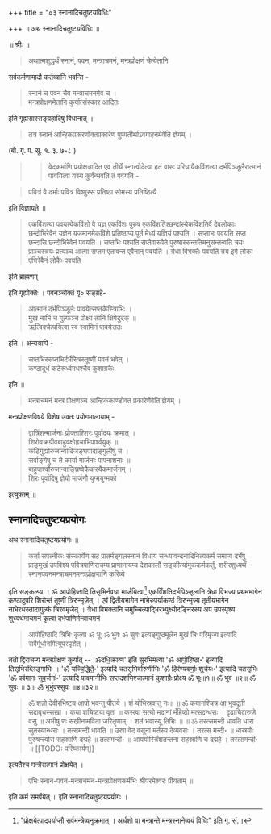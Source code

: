 +++
title = "०३ स्नानादिचतुष्टयविधिः"

+++
॥ अथ स्नानादिचतुष्टयविधिः ॥

॥ श्रीः ॥ 

> अथात्मशुद्धर्थं स्नानं, पवन, मन्त्राचमनं, मन्त्रप्रोक्षणं चेत्येतानि 

सर्वकर्मणामादौ कर्तव्यानि भवन्ति -

> स्नानं च पवनं चैव मन्त्राचमनमेव च ।  
मन्त्रप्रोक्षणमेतानि कुर्यात्संस्कार आदितः

इति गृह्यसारसङ्ग्रहादिषु विधानात् । 

> तत्र स्नानं आन्हिकप्रकरणोक्तप्रकारेण पुण्यतीर्थाऽवगाहनमेवेति ज्ञेयम् । 

(बो. गृ. प. सू. १. ३. ७-८ ) 

>> वेदकर्माणि प्रयोक्षन्नादित एव तीर्थे स्नात्वोदेत्या हतं वासः परिधायैकविंशत्या दर्भपिञ्जूलैरात्मानं पावयित्वा यस्य कुर्वन्भवति तं पवयति -

> पवित्रं वै दर्भाः पवित्रं विष्णुस्स प्रतिष्ठा सोमस्य प्रतिष्ठित्यै

इति विज्ञायते ॥ 

> एकविंशत्या पवयत्येकविंशो वै यज्ञ एकविंशः पुरुष एकविंशतिश्छन्दांस्येकविंशतिर्वै देवलोकाः छन्दोभिरेवैनं यज्ञेन यजमानमेकविंशे प्रतिष्ठाप्य पूर्त मेध्यं यज्ञियं पश्यति । सप्ताभः पवयति सप्त छन्दांसि छन्दोभिरेवैनं पवयति । सप्तभिः पश्यति सप्तैवास्यैते पुरुषास्सन्ततिमनुसन्तन्वति त्रयः प्राञ्चस्त्रयः प्रत्यञ्च आत्मा सप्तम एतावन्त एवैनान् पवयति । त्रेधा विभक्तैः पवयति त्रय इमे लोका एभिरेवैनं लोकैः पवयति

इति ब्राह्मणम् 

इति गृह्योक्तेः । पवनञ्चोक्तं गृ० सङ्ग्रहे- 

> आत्मानं दर्भपिञ्जूलैः पावयेत्सप्तकैस्त्रिाभिः ।  
मुखं नाभिं च गुल्फञ्च प्रोक्ष्य तानि क्षिपेदुदक् ॥  
ऋत्विक्चेत्पयित्वा स्वं स्वामिनं पावयेत्ततः

इति । अन्यत्रापि - 

> सप्तभिस्सप्तभिर्दर्भैस्त्रिस्तूष्णीं पवनं भवेत् ।  
कण्ठादूर्धं कटेरूर्ध्वमधश्चैव कुशाग्रकैः

इति ॥ 

> मन्त्राचमनं मन्त्र प्रोक्षणञ्च आन्हिककाण्डोक्त प्रकारेणैवेति ज्ञेयम् । 

मन्त्रप्रोक्षणविषये विशेष उक्तः प्रयोगमालायाम् - 

> द्वात्रिंशन्मार्जनाः प्रोक्ताश्शिरः पूर्वादयः क्रमात् ।  
शिरोवक्रग्रीवबाहुवक्षोहृन्नाभिपार्श्वयुक् ॥  
कटिगुह्योरुजान्वादिजङ्घपादाङ्गुलीषु च ।  
सर्वाङ्गेषु च ते कार्या मार्जनाः पापनाशनाः ॥  
बाहुपार्श्वोरुजान्वाङ्घ्रिष्वेकैकस्यैकमार्जनम् ।  
शिरः पूर्वादिषु ज्ञेयौ मार्जनौ युग्मयुग्मको

इत्युक्तम् ॥

## स्नानादिचतुष्टयप्रयोगः

अथ स्नानादिचतुष्टयप्रयोगः ॥ 

> कर्ता सपत्नीकः संस्कार्येण सह प्रातर्मङ्गलस्नानं विधाय सन्ध्यावन्दनादिनित्यकर्म समाप्य दर्भेषु प्राङ्मुखं उपविश्य पवित्रपाणिराचम्य प्राणानायम्य देशकालौ सङ्कीर्त्यामुककर्मकर्तुं, शरीरशुध्यर्थं स्नानपवनमन्त्राचमनमन्त्रप्रोक्षणानि करिष्ये 

इति सङ्कल्प्य । ॐ आपोहिष्ठादि तिसृभिर्नवधा मार्जयित्वा[^१] एकविँशतिदर्भपिञ्जूलानि त्रेधा विभज्य प्रथमभागेन कण्ठादुपरि शिरोन्तं तूष्णीं त्रिरुन्मृजेत् । एवं द्वितीयभागेन नाभेरुपर्याकण्ठं त्रिरुन्मृज्य तृतीयभागेन नाभेरधस्तादागुल्फं त्रिरवमृजेत् । त्रेधा विभक्तानि समुच्चित्याद्भिरभ्युक्ष्योदङ्निरस्य अप उपस्पृश्य शुध्यर्थमाचमनं कृत्वा दर्भपाणिर्मन्त्राचमनं 

 [^१]: "प्रोक्षयेत्पादपर्याप्तौ सर्वमन्त्रेष्वनुक्रमात् । अर्धशो वा मन्त्रान्ते मन्त्रस्नानेष्वयं विधिः" इति गृ. सं.।

> आपोहिष्ठादि त्रिभिः कृत्वा ॐ भूः ॐ भुवः ॐ सुवः इत्यङ्गुष्ठमूलेन मुखं त्रिः परिमृज्य इत्यादि सर्वैर्मूर्धानमित्युपस्पृशेत् । 

ततो द्विराचम्य मन्त्रप्रोक्षणं कुर्यात् -- 'ॐदधि॒क्राव्ण' इति सुरभिमत्या 'ॐ आपो॒हिष्ठा॰' इत्यादि तिसृभिरब्लिङ्गाभिः । 'ॐ यच्चि॒द्धिते॒॰' इत्यादि चतसृभिर्वारुणीभिः 'ॐ हिर॑ण्यवर्णाः॒ शुच॑यः॰' इत्यादि चतसृभिः 'ॐ पव॑मानः सुव॒र्जनः॑॰' इत्यादि पावमानीभिः सप्तदशभिश्चात्मानं कुशाग्रैः प्रोक्ष्य ॐ भूः॥१॥ ॐ भुव ॥२॥ ॐ सुवः ॥ ३॥ ॐ भूर्भुवस्सुवः ॥४॥३२॥ 

> ॐ शन्नो देवीरभिष्टय आपो भवन्तु पीतये । शं योभिस्रवन्तु नः॥ ॥ ॐ कयानश्चित्र आ भुवदूती सदावृधस्सखा । कया शचिष्टया वृता ॥ कस्त्वा सत्यो मदानां मँहिष्ठो मत्सदन्धसः । दृढाचिदारुजे वसु ॥ अभीषु णः सखीनामविता जरितॄणाम् । शतं भवास्यू तिभिः ॥ ॥ ॐ तरत्समन्दी धावति धारा सुतस्यान्धसः । तत्समन्दी धावति ॥ उस्रा वेद वसूनां मर्तस्य देव्यवसः । तरत्स मन्दी॰ ॥ ध्वस्रयोः पुरुषन्त्योरा सहस्राणि दद्महे ॥ तत्समन्दी॰ ॥ आययोस्त्रिँशतन्तना सहस्राणि च दद्महे । तरत्समन्दी॰ ॥ 
[[TODO: परिष्कार्यम्]]

इत्यतैश्च मन्त्रैरात्मानं प्रोक्षयेत् । 

> एभिः स्नान-पवन-मन्त्राचमन-मन्त्रप्रोक्षणकर्मभिः श्रीपरमेश्वरः प्रीयताम् ॥ 

इति कर्म समर्पयेत् ॥ इति स्नानादिचतुष्टयप्रयोगः ।